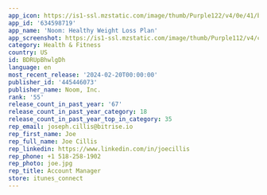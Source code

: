 ```yaml
---
app_icon: https://is1-ssl.mzstatic.com/image/thumb/Purple122/v4/0e/41/b9/0e41b94e-7e84-d95d-4ed2-585997fb5ffc/AppIcon-0-0-1x_U007emarketing-0-7-0-85-220.png/1024x1024bb.png
app_id: '634598719'
app_name: 'Noom: Healthy Weight Loss Plan'
app_screenshot: https://is1-ssl.mzstatic.com/image/thumb/Purple112/v4/cb/6f/7b/cb6f7bc5-4084-154e-e79f-a0a22511ca0e/72c9ce31-bdb4-43bc-bac7-2296d8d62722_iOS-app-store-redesign-V31284x2778-iOS-appstore-1.jpg/1284x2778bb.png
category: Health & Fitness
country: US
id: BDRUpBhwlgDh
language: en
most_recent_release: '2024-02-20T00:00:00'
publisher_id: '445446073'
publisher_name: Noom, Inc.
rank: '55'
release_count_in_past_year: '67'
release_count_in_past_year_category: 18
release_count_in_past_year_top_in_category: 35
rep_email: joseph.cillis@bitrise.io
rep_first_name: Joe
rep_full_name: Joe Cillis
rep_linkedin: https://www.linkedin.com/in/joecillis
rep_phone: +1 518-258-1902
rep_photo: joe.jpg
rep_title: Account Manager
store: itunes_connect
---
```

